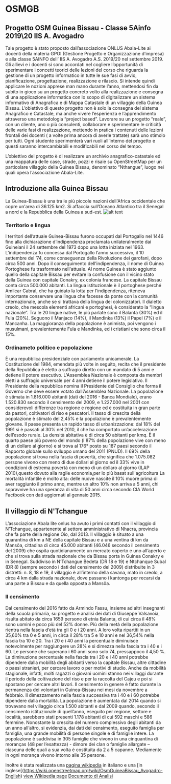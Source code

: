 # OSMGB
## Progetto OSM Guinea Bissau - Classe 5Ainfo 2019\20 IIS A. Avogadro

Tale progetto è stato proposto  dall’associazione ONLUS Abala-Lite ai docenti della materia GPOI (Gestione Progetto e Organizzazione d’impresa) e alla  classe 5AINFO dell’ IIS A. Avogadro  A.S. 2019/20 nel settembre 2019.
Gli allievi e i docenti  si sono accordati nel cogliere l’opportunità di  sperimentare   i concetti teorici delle lezioni del corso che riguarda la gestione di un progetto informatico in tutte le sue fasi di avvio, pianificazione, progettazione, realizzazione e rilascio.
Si intende quindi applicare le nozioni apprese man mano durante l’anno,  mettendosi fin da subito in gioco su un progetto  concreto  volto alla realizzazione e consegna di una applicazione informatica con lo scopo di digitalizzare un sistema informativo di Anagrafica e di Mappa Catastale di un villaggio della Guinea Bissau. 
L’obiettivo di questo progetto non è  solo la consegna del sistema Anagrafico e Catastale, ma anche vivere l’esperienza e l’apprendimento attraverso una metodologia  “project based”.
Lavorare su un progetto “reale”, con un cliente, uno o più consulenti, collaborare e sperimentare le criticità delle varie fasi di realizzazione, mettendo in pratica  i contenuti delle lezioni frontali  dei docenti ( a volte prima ancora di averle trattate)  sarà uno stimolo per tutti.
Ogni studente sperimenterà vari  ruoli all’interno del progetto e questi saranno intercambiabili e modificabili nel corso del tempo.

L’obiettivo del progetto è di realizzare un archivio anagrafico-catastale ed una mappatura  delle case, strade, pozzi e risaie su OpenStreetMap  per un particolare villaggio della Guinea Bissau, denominato “Nthangue”, luogo nei quali opera l’associazione Abala-Lite.

## Introduzione alla Guinea Bissau
La Guinea-Bissau è una tra le più piccole nazioni dell'Africa occidentale che copre un'area di 36.125 km2. Si affaccia sull’Oceano Atlantico tra il Senegal a nord e la Repubblica della Guinea a sud-est.
![alt text](https://www.notiziegeopolitiche.net/wp-content/uploads/2018/01/IMG_4523.jpg)
### Territorio e lingua
I territori dell’attuale Guinea-Bissau furono occupati dal Portogallo nel 1446 fino alla dichiarazione d’indipendenza proclamata unilateralmente dai Guineiani il 24 settembre del 1973 dopo una lotta iniziata nel 1963. L’indipendenza fu concessa dal Portogallo l’anno successivo, il 10 settembre del ’74, come conseguenza della Rivoluzione dei garofani, dopo circa 500 anni.
Dopo il conseguimento dell’indipendenza, il nome di Guinea Portoghese fu trasformato nell'attuale. Al nome Guinea è stato  aggiunto quello della capitale Bissau per evitare la confusione con il vicino stato della Guinea con capitale Conakry, ex colonia francese. 
La capitale Bissau conta circa 500.000 abitanti.
La lingua istituzionale è il portoghese perché Amilcar Cabral, che ha guidato la lotta per l’indipendenza, riteneva importante conservare una lingua che facesse da ponte con la comunità internazionale, anche se si trattava della lingua dei colonizzatori. Il dialetto creolo, che mescola elementi africani e portoghesi, è considerato la “lingua nazionale”. Tra le 20 lingue native, le più parlate sono il Balanta (30%) ed il Fula (20%). Seguono il Manjaco (14%), il Mandinka (13%) il Papel (7%) e il Mancanha. La maggioranza della popolazione è animista, poi vengono i musulmani, prevalentemente Fula e Mandinka, ed i cristiani che sono circa il 15%.
### Ordinameto politico e popolazione
È una repubblica presidenziale con parlamento unicamerale. La Costituzione del 1984, emendata più volte in seguito, recita che il presidente della Repubblica è eletto a suffragio diretto con un mandato di 5 anni e detiene il potere esecutivo. L'Assemblea Nazionale è composta da membri eletti a suffragio universale per 4 anni detiene il potere legislativo. Il Presidente della repubblica nomina il Presidente del Consiglio che forma il Governo che deve essere votato dall’Assemblea Nazionale.
La popolazione è stimata in 1.816.000 abitanti (dati del 2016 - Banca Mondiale), erano  1.520.830 secondo il censimento del 2009, e 1.227.000 nel 2001 con considerevoli differenze tra regione e regione ed è costituita in gran parte da pastori, coltivatori di riso e pescatori. Il tasso di crescita della popolazione è stimato del 2,45% e la popolazione è prevalentemente giovane. Il paese presenta un rapido tasso di urbanizzazione: dal 18% del 1991 si è passati al 30% nel 2010, il che ha comportato un’accelerazione dell’esodo rurale. La densità abitativa è di circa 50 abitanti per kmq. 
È il quarto paese più povero del mondo (l'87% della popolazione vive con meno di un dollaro al giorno) e si trova al 176° posto su 187 paesi secondo il Rapporto globale sullo sviluppo umano del 2011 (PNUD). Il 69% della popolazione si trova nella fascia di povertà, che significa che 1.075.082 persone vivono con meno di due dollari al giorno ed il 33% vive in condizioni di estrema povertà con meno di un dollaro al giorno (ILAP 2010),questo dovuto alla ragile economia,per lo più basat sull'agricoltura
La mortalità infantile è molto alta: delle nuove nascite il 10% muore prima di aver raggiunto il primo anno, mentre un altro 10% non arriva a 5 anni, chi sopravvive ha una speranza di vita di 50  anni circa secondo CIA World Factbook con dati aggiornati al gennaio 2015.

## Il villaggio di N'Tchangue
L’associazione Abala lite onlus ha avuto i primi contatti con il villaggio di N’Tchangue, appartenente al settore amministrativo di Nhacra,  provincia che fa parte della regione Oio, dal 2013.
Il villaggio è situato a una quarantina di km a NE della capitale Bissau e a una ventina di km da Mansôa, cittadina di circa 45.000 abitanti (46.046 secondo il censimento del 2009) che ospita quotidianamente un mercato coperto e uno all’aperto e che si trova sulla strada nazionale che da Bissau porta in Guinea Conakry e in Senegal.
Suddiviso in N’Tchangue Bedeta (DR 18 e 19) e Ntchanque Subal (DR 8) (sempre secondo i dati del censimento del 2009) distribuite in 3 distretti: n. 8, 18 e 19, il villaggio è all’interno della savana, mato in creolo, a circa 4 km dalla strada nazionale, dove passano i kantonga per recarsi da una parte a Bissau e da quella opposta a Mansôa.
### Il censimento
Dal censimento del 2016 fatto da Armindo Fassu, insieme ad altri insegnanti della scuola primaria, su progetto e analisi dei dati di Giuseppe Valsavoia, risulta abitato da circa 1659 persone di etnia Balanta, di cui circa il 48% sono uomini e poco più del 52% donne. Più della metà della popolazione rientra nella fascia d’età tra gli 0 e i 20 anni. A loro volta ripartiti in un 35,60% tra 0 e 5 anni,  in circa il 28% tra 5 e 10 anni e nel 36,54% nella fascia tra 10 e 20. Tra i 20 e i 40 anni la percentuale diminuisce notevolmente per raggiungere un 28% e si dimezza nella fascia tra i 40 e i 60. Le persone che superano i 60 anni sono solo 74, pressappoco il 4,50 %.  La diminuzione percentuale nella fascia tra i 20 e i 40 anni potrebbe dipendere  dalla mobilità degli abitanti verso la capitale Bissau, altre cittadine o paesi stranieri, per cercare lavoro o per motivi di studio. Anche da mobilità stagionale, infatti, molti ragazzi o giovani uomini stanno nei villaggi durante il periodo della coltivazione del riso e per la raccolta del Cajeu e poi si spostano per cercare altri lavori. Il censimento in genere è fatto durante la permanenza dei volontari in Guinea-Bissau nei mesi da novembre a febbraio. Il dimezzamento nella fascia successiva tra i 40 e i 60 potrebbe dipendere dalla mortalità. La popolazione è aumentata dal 2014 quando si trovavano nel villaggio circa 1.500 abitanti e dal 2009 quando, secondo il censimento istituzionale di quell’anno, eseguito per regione, settore e località, sarebbero stati presenti 1.178 abitanti di cui 592 maschi e 586 femmine. 
Nonostante la crescita del numero complessivo degli abitanti da un anno all’altro, si evidenzia, dai dati del censimento, eseguito famiglia per famiglia, una grande mobilità di persone singole e di famiglie intere.
La popolazione è suddivisa in 305 famiglie che vivono in una cinquantina di moranças  (48 per l’esattezza) - dimore dei clan o famiglie allargate – ciascuna delle quali a sua volta è costituita da 2 a 5 capanne. Mediamente in ogni morança vivono intorno alle 35 persone. 

Inoltre è stata realizzata una [pagina wikipedia](https://wiki.openstreetmap.org/wiki/OsmGuineaBissau_Avogadro) in italiano e una [in inglese[(https://wiki.openstreetmap.org/wiki/OsmGuineaBissau_Avogadro-English) 
<a href="https://wiki.openstreetmap.org/wiki/OsmGuineaBissau_Avogadro" target="_top"> view Wikipedia page</a>
[Documento di Analisi](https://trello.com/c/VZyXnDDh/114-documenti-di-analisi)
